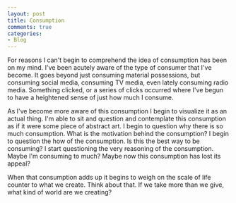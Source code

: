 ```yaml
---
layout: post
title: Consumption
comments: true
categories:
- Blog
---
```


For reasons I can't begin to comprehend the idea of consumption has been on my mind. I've been acutely aware of the type of consumer that I've become. It goes beyond just consuming material possessions, but consuming social media, consuming TV media, even lately consuming radio media. Something clicked, or a series of clicks occurred where I've begun to have a heightened sense of just how much I consume. 

As I've become more aware of this consumption I begin to visualize it as an actual thing. I'm able to sit and question and contemplate this consumption as if it were some piece of abstract art. I begin to question why there is so much consumption. What is the motivation behind the consumption? I begin to question the how of the consumption. Is this the best way to be consuming? I start questioning the very reasoning of the consumption. Maybe I'm consuming to much? Maybe now this consumption has lost its appeal? 

When that consumption adds up it begins to weigh on the scale of life counter to what we create. Think about that. If we take more than we give, what kind of world are we creating?
